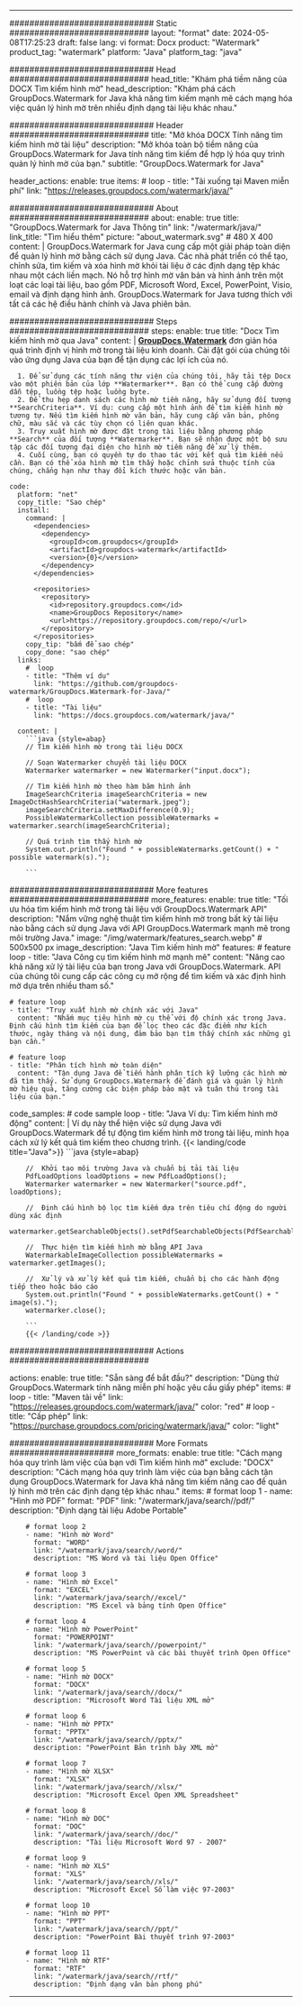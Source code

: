 
---
############################# Static ############################
layout: "format"
date:  2024-05-08T17:25:23
draft: false
lang: vi
format: Docx
product: "Watermark"
product_tag: "watermark"
platform: "Java"
platform_tag: "java"

############################# Head ############################
head_title: "Khám phá tiềm năng của DOCX Tìm kiếm hình mờ"
head_description: "Khám phá cách GroupDocs.Watermark for Java khả năng tìm kiếm mạnh mẽ cách mạng hóa việc quản lý hình mờ trên nhiều định dạng tài liệu khác nhau."

############################# Header ############################
title: "Mở khóa DOCX Tính năng tìm kiếm hình mờ tài liệu" 
description: "Mở khóa toàn bộ tiềm năng của GroupDocs.Watermark for Java tính năng tìm kiếm để hợp lý hóa quy trình quản lý hình mờ của bạn."
subtitle: "GroupDocs.Watermark for Java" 

header_actions:
  enable: true
  items:
    #  loop
    - title: "Tải xuống tại Maven miễn phí"
      link: "https://releases.groupdocs.com/watermark/java/"
      
############################# About ############################
about:
    enable: true
    title: "GroupDocs.Watermark for Java Thông tin"
    link: "/watermark/java/"
    link_title: "Tìm hiểu thêm"
    picture: "about_watermark.svg" # 480 X 400
    content: |
       GroupDocs.Watermark for Java cung cấp một giải pháp toàn diện để quản lý hình mờ bằng cách sử dụng Java. Các nhà phát triển có thể tạo, chỉnh sửa, tìm kiếm và xóa hình mờ khỏi tài liệu ở các định dạng tệp khác nhau một cách liền mạch. Nó hỗ trợ hình mờ văn bản và hình ảnh trên một loạt các loại tài liệu, bao gồm PDF, Microsoft Word, Excel, PowerPoint, Visio, email và định dạng hình ảnh. GroupDocs.Watermark for Java tương thích với tất cả các hệ điều hành chính và Java phiên bản.

############################# Steps ############################
steps:
    enable: true
    title: "Docx Tìm kiếm hình mờ qua Java"
    content: |
      **[GroupDocs.Watermark](https://products.groupdocs.com/watermark/java/)** đơn giản hóa quá trình định vị hình mờ trong tài liệu kinh doanh. Cài đặt gói của chúng tôi vào ứng dụng Java của bạn để tận dụng các lợi ích của nó.
      
      1. Để sử dụng các tính năng thư viện của chúng tôi, hãy tải tệp Docx vào một phiên bản của lớp **Watermarker**. Bạn có thể cung cấp đường dẫn tệp, luồng tệp hoặc luồng byte.
      2. Để thu hẹp danh sách các hình mờ tiềm năng, hãy sử dụng đối tượng **SearchCriteria**. Ví dụ: cung cấp một hình ảnh để tìm kiếm hình mờ tương tự. Nếu tìm kiếm hình mờ văn bản, hãy cung cấp văn bản, phông chữ, màu sắc và các tùy chọn có liên quan khác.
      3. Truy xuất hình mờ được đặt trong tài liệu bằng phương pháp **Search** của đối tượng **Watermarker**. Bạn sẽ nhận được một bộ sưu tập các đối tượng đại diện cho hình mờ tiềm năng để xử lý thêm.
      4. Cuối cùng, bạn có quyền tự do thao tác với kết quả tìm kiếm nếu cần. Bạn có thể xóa hình mờ tìm thấy hoặc chỉnh sửa thuộc tính của chúng, chẳng hạn như thay đổi kích thước hoặc văn bản.
   
    code:
      platform: "net"
      copy_title: "Sao chép"
      install:
        command: |
          <dependencies>
            <dependency>
              <groupId>com.groupdocs</groupId>
              <artifactId>groupdocs-watermark</artifactId>
              <version>{0}</version>
            </dependency>
          </dependencies>

          <repositories>
            <repository>
              <id>repository.groupdocs.com</id>
              <name>GroupDocs Repository</name>
              <url>https://repository.groupdocs.com/repo/</url>
            </repository>
          </repositories>
        copy_tip: "bấm để sao chép"
        copy_done: "sao chép"
      links:
        #  loop
        - title: "Thêm ví dụ"
          link: "https://github.com/groupdocs-watermark/GroupDocs.Watermark-for-Java/"
        #  loop
        - title: "Tài liệu"
          link: "https://docs.groupdocs.com/watermark/java/"
          
      content: |
        ```java {style=abap}
        // Tìm kiếm hình mờ trong tài liệu DOCX

        // Soạn Watermarker chuyển tài liệu DOCX
        Watermarker watermarker = new Watermarker("input.docx");
        
        // Tìm kiếm hình mờ theo hàm băm hình ảnh
        ImageSearchCriteria imageSearchCriteria = new ImageDctHashSearchCriteria("watermark.jpeg");
        imageSearchCriteria.setMaxDifference(0.9);
        PossibleWatermarkCollection possibleWatermarks = watermarker.search(imageSearchCriteria);

        // Quá trình tìm thấy hình mờ
        System.out.println("Found " + possibleWatermarks.getCount() + " possible watermark(s).");
        
        ```          
        
############################# More features ############################
more_features:
  enable: true
  title: "Tối ưu hóa tìm kiếm hình mờ trong tài liệu với GroupDocs.Watermark API"
  description: "Nắm vững nghệ thuật tìm kiếm hình mờ trong bất kỳ tài liệu nào bằng cách sử dụng Java với API GroupDocs.Watermark mạnh mẽ trong môi trường Java."
  image: "/img/watermark/features_search.webp" # 500x500 px
  image_description: "Java Tìm kiếm hình mờ"
  features:
    # feature loop
    - title: "Java Công cụ tìm kiếm hình mờ mạnh mẽ"
      content: "Nâng cao khả năng xử lý tài liệu của bạn trong Java với GroupDocs.Watermark. API của chúng tôi cung cấp các công cụ mở rộng để tìm kiếm và xác định hình mờ dựa trên nhiều tham số."

    # feature loop
    - title: "Truy xuất hình mờ chính xác với Java"
      content: "Nhắm mục tiêu hình mờ cụ thể với độ chính xác trong Java. Định cấu hình tìm kiếm của bạn để lọc theo các đặc điểm như kích thước, ngày tháng và nội dung, đảm bảo bạn tìm thấy chính xác những gì bạn cần."

    # feature loop
    - title: "Phân tích hình mờ toàn diện"
      content: "Tận dụng Java để tiến hành phân tích kỹ lưỡng các hình mờ đã tìm thấy. Sử dụng GroupDocs.Watermark để đánh giá và quản lý hình mờ hiệu quả, tăng cường các biện pháp bảo mật và tuân thủ trong tài liệu của bạn."
      
  code_samples:
    # code sample loop
    - title: "Java Ví dụ: Tìm kiếm hình mờ động"
      content: |
        Ví dụ này thể hiện việc sử dụng Java với GroupDocs.Watermark để tự động tìm kiếm hình mờ trong tài liệu, minh họa cách xử lý kết quả tìm kiếm theo chương trình.
        {{< landing/code title="Java">}}
        ```java {style=abap}
        
        //  Khởi tạo môi trường Java và chuẩn bị tải tài liệu
        PdfLoadOptions loadOptions = new PdfLoadOptions();
        Watermarker watermarker = new Watermarker("source.pdf", loadOptions);

        //  Định cấu hình bộ lọc tìm kiếm dựa trên tiêu chí động do người dùng xác định
        watermarker.getSearchableObjects().setPdfSearchableObjects(PdfSearchableObjects.AttachedImages);

        //  Thực hiện tìm kiếm hình mờ bằng API Java
        WatermarkableImageCollection possibleWatermarks = watermarker.getImages();

        //  Xử lý và xử lý kết quả tìm kiếm, chuẩn bị cho các hành động tiếp theo hoặc báo cáo
        System.out.println("Found " + possibleWatermarks.getCount() + " image(s).");
        watermarker.close();

        ```
        {{< /landing/code >}}


############################# Actions ############################

actions:
  enable: true
  title: "Sẵn sàng để bắt đầu?"
  description: "Dùng thử GroupDocs.Watermark tính năng miễn phí hoặc yêu cầu giấy phép"
  items:
    #  loop
    - title: "Maven tải về"
      link: "https://releases.groupdocs.com/watermark/java/"
      color: "red"
        #  loop
    - title: "Cấp phép"
      link: "https://purchase.groupdocs.com/pricing/watermark/java/"
      color: "light"


############################# More Formats #####################
more_formats:
    enable: true
    title: "Cách mạng hóa quy trình làm việc của bạn với Tìm kiếm hình mờ"
    exclude: "DOCX"
    description: "Cách mạng hóa quy trình làm việc của bạn bằng cách tận dụng GroupDocs.Watermark for Java khả năng tìm kiếm nâng cao để quản lý hình mờ trên các định dạng tệp khác nhau."
    items: 
        # format loop 1
        - name: "Hình mờ PDF"
          format: "PDF"
          link: "/watermark/java/search//pdf/"
          description: "Định dạng tài liệu Adobe Portable"

        # format loop 2
        - name: "Hình mờ Word"
          format: "WORD"
          link: "/watermark/java/search//word/"
          description: "MS Word và tài liệu Open Office"
          
        # format loop 3
        - name: "Hình mờ Excel"
          format: "EXCEL"
          link: "/watermark/java/search//excel/"
          description: "MS Excel và bảng tính Open Office"

        # format loop 4
        - name: "Hình mờ PowerPoint"
          format: "POWERPOINT"
          link: "/watermark/java/search//powerpoint/"
          description: "MS PowerPoint và các bài thuyết trình Open Office"

        # format loop 5
        - name: "Hình mờ DOCX"
          format: "DOCX"
          link: "/watermark/java/search//docx/"
          description: "Microsoft Word Tài liệu XML mở"
          
        # format loop 6
        - name: "Hình mờ PPTX"
          format: "PPTX"
          link: "/watermark/java/search//pptx/"
          description: "PowerPoint Bản trình bày XML mở"
          
        # format loop 7
        - name: "Hình mờ XLSX"
          format: "XLSX"
          link: "/watermark/java/search//xlsx/"
          description: "Microsoft Excel Open XML Spreadsheet"

        # format loop 8
        - name: "Hình mờ DOC"
          format: "DOC"
          link: "/watermark/java/search//doc/"
          description: "Tài liệu Microsoft Word 97 - 2007"

        # format loop 9
        - name: "Hình mờ XLS"
          format: "XLS"
          link: "/watermark/java/search//xls/"
          description: "Microsoft Excel Sổ làm việc 97-2003"

        # format loop 10
        - name: "Hình mờ PPT"
          format: "PPT"
          link: "/watermark/java/search//ppt/"
          description: "PowerPoint Bài thuyết trình 97-2003"

        # format loop 11
        - name: "Hình mờ RTF"
          format: "RTF"
          link: "/watermark/java/search//rtf/"
          description: "Định dạng văn bản phong phú"

---